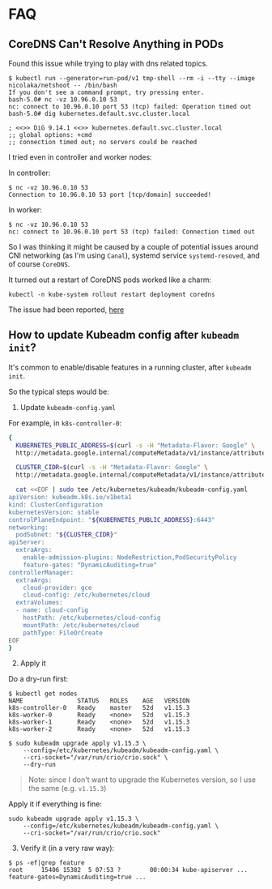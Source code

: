 # FAQ

## CoreDNS Can't Resolve Anything in PODs

Found this issue while trying to play with dns related topics.

```
$ kubectl run --generator=run-pod/v1 tmp-shell --rm -i --tty --image nicolaka/netshoot -- /bin/bash
If you don't see a command prompt, try pressing enter.
bash-5.0# nc -vz 10.96.0.10 53
nc: connect to 10.96.0.10 port 53 (tcp) failed: Operation timed out
bash-5.0# dig kubernetes.default.svc.cluster.local

; <<>> DiG 9.14.1 <<>> kubernetes.default.svc.cluster.local
;; global options: +cmd
;; connection timed out; no servers could be reached
```

I tried even in controller and worker nodes:

In controller:

```
$ nc -vz 10.96.0.10 53
Connection to 10.96.0.10 53 port [tcp/domain] succeeded!
```

In worker:

```
$ nc -vz 10.96.0.10 53
nc: connect to 10.96.0.10 port 53 (tcp) failed: Connection timed out
```

So I was thinking it might be caused by a couple of potential issues around CNI networking (as I'm using `Canal`), systemd service `systemd-resoved`, and of course `CoreDNS`.

It turned out a restart of CoreDNS pods worked like a charm:

```
kubectl -n kube-system rollout restart deployment coredns
```

The issue had been reported, [here](https://github.com/kubernetes/kubeadm/issues/1731)


## How to update Kubeadm config after `kubeadm init`?

It's common to enable/disable features in a running cluster, after `kubeadm init`.

So the typical steps would be:

1. Update `kubeadm-config.yaml`

For example, in `k8s-controller-0`:

```sh
{
  KUBERNETES_PUBLIC_ADDRESS=$(curl -s -H "Metadata-Flavor: Google" \
  http://metadata.google.internal/computeMetadata/v1/instance/attributes/k8s-public-ip)

  CLUSTER_CIDR=$(curl -s -H "Metadata-Flavor: Google" \
  http://metadata.google.internal/computeMetadata/v1/instance/attributes/cluster-cidr)

  cat <<EOF | sudo tee /etc/kubernetes/kubeadm/kubeadm-config.yaml
apiVersion: kubeadm.k8s.io/v1beta1
kind: ClusterConfiguration
kubernetesVersion: stable
controlPlaneEndpoint: "${KUBERNETES_PUBLIC_ADDRESS}:6443"
networking:
  podSubnet: "${CLUSTER_CIDR}"
apiServer:
  extraArgs:
    enable-admission-plugins: NodeRestriction,PodSecurityPolicy
    feature-gates: "DynamicAuditing=true"
controllerManager:
  extraArgs:
    cloud-provider: gce
    cloud-config: /etc/kubernetes/cloud
  extraVolumes:
  - name: cloud-config
    hostPath: /etc/kubernetes/cloud-config
    mountPath: /etc/kubernetes/cloud
    pathType: FileOrCreate
EOF
}
```

2. Apply it

Do a dry-run first:

```
$ kubectl get nodes
NAME               STATUS   ROLES    AGE   VERSION
k8s-controller-0   Ready    master   52d   v1.15.3
k8s-worker-0       Ready    <none>   52d   v1.15.3
k8s-worker-1       Ready    <none>   52d   v1.15.3
k8s-worker-2       Ready    <none>   52d   v1.15.3

$ sudo kubeadm upgrade apply v1.15.3 \
    --config=/etc/kubernetes/kubeadm/kubeadm-config.yaml \
    --cri-socket="/var/run/crio/crio.sock" \
    --dry-run
```

> Note: since I don't want to upgrade the Kubernetes version, so I use the same (e.g. `v1.15.3`)

Apply it if everything is fine:

```
sudo kubeadm upgrade apply v1.15.3 \
    --config=/etc/kubernetes/kubeadm/kubeadm-config.yaml \
    --cri-socket="/var/run/crio/crio.sock"
```

3. Verify it (in a very raw way):

```
$ ps -ef|grep feature
root     15406 15382  5 07:53 ?        00:00:34 kube-apiserver ... feature-gates=DynamicAuditing=true ...
```
